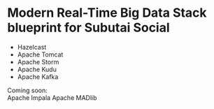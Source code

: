 # Modern Real-Time Big Data Stack blueprint for Subutai Social

* Hazelcast
* Apache Tomcat
* Apache Storm
* Apache Kudu
* Apache Kafka

Coming soon:  
    Apache Impala
    Apache MADlib
